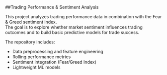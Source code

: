 ##Trading Performance & Sentiment Analysis

This project analyzes trading performance data in combination with the Fear & Greed sentiment index.  
The goal is to explore whether market sentiment influences trading outcomes and to build basic predictive models for trade success.

The repository includes:
- Data preprocessing and feature engineering
- Rolling performance metrics
- Sentiment integration (Fear/Greed Index)
- Lightweight ML models

